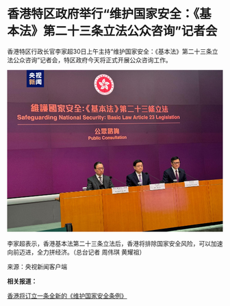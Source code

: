 # 香港特区政府举行“维护国家安全：《基本法》第二十三条立法公众咨询”记者会

香港特区行政长官李家超30日上午主持“维护国家安全：《基本法》第二十三条立法公众咨询”记者会，特区政府今天将正式开展公众咨询工作。

![f6c0ba1d5135dcc579dfaeeffc5cb1e6.jpg](https://raw.githubusercontent.com/qqhsx/qqnews_image/main/2024/01/30/香港特区政府举行“维护国家安全：《基本法》第二十三条立法公众咨询”记者会/f6c0ba1d5135dcc579dfaeeffc5cb1e6.jpg)

李家超表示，香港基本法第二十三条立法后，香港将排除国家安全风险，可以加速向前迈进，全力拼经济。（总台记者 周伟琪 黄耀祖）

来源：央视新闻客户端

**相关报道：**

[香港将订立一条全新的《维护国家安全条例》](https://news.qq.com/rain/a/20240130A02A5100)

